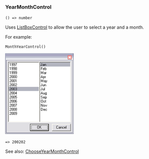 ### YearMonthControl

``` suneido
() => number
```

Uses [ListBoxControl](<ListBoxControl>)
to allow the user to select a year and a month.

For example:

``` suneido
MonthYearControl()
```
![](<../../res/yearmonth.png>)
``` suneido
=> 200202
```

See also:
[ChooseYearMonthControl](<ChooseYearMonthControl>)